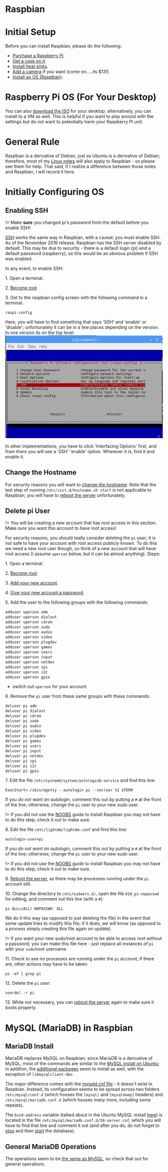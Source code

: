 # Raspbian

<!-- My notes

aaahhhh
-->

# Initial Setup

Before you can install Raspbian, please do the following:
* [Purchase a Raspberry Pi](learn_to_code/raspberry_pi/raspberry_pi_install?id=purchasing-raspberry-pi).
* [Get a case on it](learn_to_code/raspberry_pi/raspberry_pi_install?id=casing-raspberry-pi).
* [Install heat sinks](learn_to_code/raspberry_pi/raspberry_pi_install?id=applying-heat-sinks).
* [Add a camera](learn_to_code/raspberry_pi/raspberry_pi_install?id=adding-a-camera) if you want (come on.....its $13!).
* [Install an OS (Raspbian)](learn_to_code/raspberry_pi/raspberry_pi_install?id=installation-of-raspbian).


# Raspberry Pi OS (For Your Desktop)

You can also [download the ISO](https://www.raspberrypi.org/downloads/raspberry-pi-desktop/) for your desktop; alternatively, you can install to a VM as well. This is helpful if you want to play around with the settings but do not want to potentially harm your Raspberry Pi unit.

# General Rule

Raspbian is a derivative of Debian, just as Ubuntu is a derivative of Debian; therefore, most of my [Linux notes](ubuntu/linux_notes) will also apply to Raspbian - so please see them for help. That said, if I realize a difference between those notes and Raspbian, I will record it here.

# Initially Configuring OS

## Enabling SSH

!> Make **sure** you changed pi's password from the default before you enable SSH!

[SSH](ubuntu/linux_notes?id=ssh) works the same way in Raspbian, with a caveat: you must enable SSH. As of the November 2016 release, Raspbian has the SSH server disabled by default. This may be due to security - there is a default login (pi) and a default password (raspberry), so this would be an obvious problem if SSH was enabled. 

In any event, to enable SSH:

1\. Open a terminal.

2\. [Become root](/ubuntu/linux_notes?id=becoming-root)

3\. Get to the raspbian config screen with the following command in a terminal:
```
raspi-config
```

Here, you will have to find something that says 'SSH' and 'enable' or 'disable'; unfortunately it can be in a few places depending on the version. In one version its on the top level:  
![raspbian_ssh_setup.png](images/raspbian_ssh_setup.png)

In other implementations, you have to click 'Interfacing Options' first, and from there you will see a 'SSH' 'enable' option. Wherever it is, find it and enable it.

## Change the Hostname

For security reasons you will want to [change the hostname](ubuntu/linux_notes?id=changing-the-hostname). Note that the last step of running `/etc/init.d/hostname.sh start` is not applicable to Raspbian; you will have to [reboot the server](ubuntu/linux_notes?id=shutting-down-restarting-server) unfortunately.

## Delete pi User

!> You will be creating a new account that has root access in this section. Make _sure_ you want this account to have root access!

For security reasons, you should really consider deleting the `pi` user; it is not safe to have your account with root access publicly known. To do this we need a new root user though, so think of a new account that will have root access (I assume `uperson` below, but it can be almost anything). Steps:

1\. Open a terminal.

2\. [Become root](/ubuntu/linux_notes?id=becoming-root).

3\. [Add your new account](ubuntu/linux_notes?id=adding-a-user).

4\. [Give your new account a password](ubuntu/linux_notes?id=setting-a-password).

5\. Add the user to the following groups with the following commands:
```
adduser uperson adm
adduser uperson dialout
adduser uperson cdrom
adduser uperson sudo
adduser uperson audio
adduser uperson video
adduser uperson plugdev
adduser uperson games
adduser uperson users
adduser uperson input
adduser uperson netdev
adduser uperson spi
adduser uperson i2c
adduser uperson gpio
```
* switch out `uperson` for your account.

6\. Remove the `pi` user from these same groups with these commands:
```
deluser pi adm
deluser pi dialout
deluser pi cdrom
deluser pi sudo
deluser pi audio
deluser pi video
deluser pi plugdev
deluser pi games
deluser pi users
deluser pi input
deluser pi netdev
deluser pi spi
deluser pi i2c
deluser pi gpio
```

7\. Edit the file `/etc/systemd/system/autologin@.service` and find this line:

```
ExecStart=-/sbin/agetty --autologin pi --noclear %I $TERM
```

If you _do not want an autologin_, comment this out by putting a `#` at the front of the line; otherwise, change the `pi` user to your new sudo user.

!> If you did not use the [NOOBS](learn_to_code/raspberry_pi/raspberry_pi_key_terms?id=noobs) guide to install Raspbian you may not have to do this step; check it out to make sure. 

8\. Edit the file `/etc/lightdm/lightdm.conf` and find this line:

```
autologin-user=pi
```

If you _do not want an autologin_, comment this out by putting a `#` at the front of the line; otherwise, change the `pi` user to your new sudo user.

!> If you did not use the [NOOBS](learn_to_code/raspberry_pi/raspberry_pi_key_terms?id=noobs) guide to install Raspbian you may not have to do this step; check it out to make sure. 


9\. [Reboot the server](ubuntu/linux_notes?id=shutting-down-restarting-server), as there may be processes running under the `pi` account still.

10\. Change the directory to `/etc/sudoers.d/`, open the file `010_pi-nopasswd` for editing, and comment out this line (with a `#`):
```
pi ALL=(ALL) NOPASSWD: ALL
```

We do it this way (as opposed to just deleting the file) in the event that some update tries to modify this file; if it does, we will know (as opposed to a process simply creating this file again on update).

!> If you want your new sudo/root account to be able to access root without a password, you can make this file here - just replace all instances of `pi` with your `sudo`/root username.

11\. Check to see no processes are running under the `pi` account; if there are, other actions may have to be taken:
```
ps -ef | grep pi
```

12\. Delete the `pi` user:
```
userdel -r pi
```

13\. While not necessary, you can [reboot the server](ubuntu/linux_notes?id=shutting-down-restarting-server) again to make sure it boots properly.

# MySQL (MariaDB) in Raspbian

## MariaDB Install

MariaDB replaces MySQL on Raspbian; since MariaDB is a derivative of MySQL, most of the commands are similar to the [MySQL install on Ubuntu](ubuntu/package_install/mysql_install?id=mysql-install); in addition, the [additional packages](ubuntu/package_install/mysql_install?id=other-packages-to-install) seem to install as well, with the exception of `libmysqlclient-dev`.

The major difference comes with the [mysqld.cnf file](ubuntu/package_install/mysql_install?id=mysql-master-settings-mysqldcnf) - it doesn't exist in Raspbian. Instead, its configuration seems to be spread across two folders `/etc/mysql/conf.d` (which houses the `[mysql]` and `[mysqldump]` headers) and `/etc/mysql/mariadb.conf.d` (which houses many more, including some repeats).

The `bind-address` variable (talked about in the Ubuntu MySQL install [here](ubuntu/package_install/mysql_install?id=mysql-master-settings-mysqldcnf)) is located in the file `/etc/mysql/mariadb.conf.d/50-server.cnf`, which you will have to find that line and comment it out (and after you do, do not forget to [stop](ubuntu/package_operations/mysql_maintenance?id=stopping-the-database) and then [start](ubuntu/package_operations/mysql_maintenance?id=starting-the-database) the database).

## General MariaDB Operations

The operations seem to be [the same as MySQL](ubuntu/package_operations/mysql_maintenance), so check that out for general operations.






